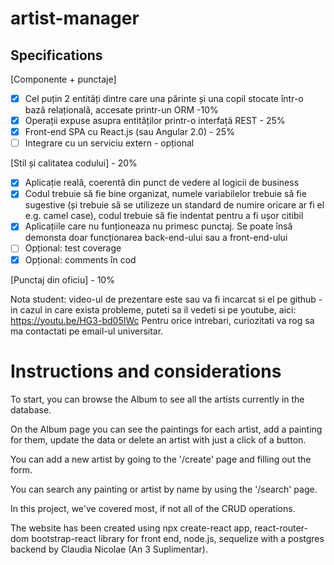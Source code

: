 # artist-manager
## Specifications

[Componente + punctaje]
- [x] Cel puțin 2 entități dintre care una părinte și una copil stocate într-o bază relațională, accesate printr-un ORM -10% 
- [x] Operații expuse asupra entităților printr-o interfață REST - 25%
- [x] Front-end SPA cu React.js (sau Angular 2.0) - 25%
- [ ] Integrare cu un serviciu extern - opțional

[Stil și calitatea codului] - 20%
- [x] Aplicație reală, coerentă din punct de vedere al logicii de business
- [x] Codul trebuie să fie bine organizat, numele variabilelor trebuie să fie sugestive (și trebuie să se utilizeze un standard de numire oricare ar fi el e.g. camel case), codul trebuie să fie indentat pentru a fi ușor citibil
- [x] Aplicațiile care nu funționeaza nu primesc punctaj. Se poate însă demonsta doar funcționarea back-end-ului sau a front-end-ului 
- [ ] Opțional: test coverage
- [x] Opțional: comments în cod 

[Punctaj din oficiu] - 10%

Nota student: video-ul de prezentare este sau va fi incarcat si el pe github - in cazul in care exista probleme, puteti sa il vedeti si pe youtube, aici: https://youtu.be/HG3-bd05IWc
Pentru orice intrebari, curiozitati va rog sa ma contactati pe email-ul universitar.


# Instructions and considerations

To start, you can browse the Album to see all the artists currently in the database.

On the Album page you can see the paintings for each artist, add a painting for them, update the data or delete an artist with just a click of a button.

You can add a new artist by going to the '/create' page and filling out the form.

You can search any painting or artist by name by using the '/search' page.

In this project, we've covered most, if not all of the CRUD operations.

The website has been created using npx create-react app, react-router-dom bootstrap-react library for front end, node.js, sequelize with a postgres backend by Claudia Nicolae (An 3 Suplimentar).
